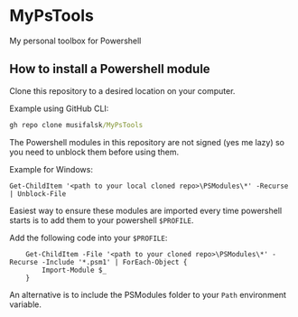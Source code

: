 # MyPsTools

My personal toolbox for Powershell

## How to install a Powershell module

Clone this repository to a desired location on your computer.

Example using GitHub CLI:

```cmd
gh repo clone musifalsk/MyPsTools
```

The Powershell modules in this repository are not signed (yes me lazy) so you need to unblock them before using them.

Example for Windows:

```pwsh
Get-ChildItem '<path to your local cloned repo>\PSModules\*' -Recurse | Unblock-File
```

Easiest way to ensure these modules are imported every time powershell starts is to add them to your powershell `$PROFILE`.

Add the following code into your `$PROFILE`:

```pwsh
    Get-ChildItem -File '<path to your cloned repo>\PSModules\*' -Recurse -Include '*.psm1' | ForEach-Object {
        Import-Module $_
    }
```

An alternative is to include the PSModules folder to your `Path` environment variable.
